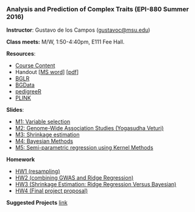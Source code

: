 ### Analysis and Prediction of Complex Traits (EPI-880  Summer 2016)


**Instructor**: Gustavo de los Campos (gustavoc@msu.edu)

**Class meets:** M/W, 1:50-4:40pm, E111 Fee Hall.

**Resources**:


  - [Course Content]( https://www.dropbox.com/s/fun60q4eevswgos/CourseContent.docx?dl=0 )
  - Handout  [[MS word](https://www.dropbox.com/s/m1pyznfjnfyf5if/handout.docx?dl=0)]       [[pdf](https://www.dropbox.com/s/j3ylfuf0hht80qw/handout.pdf?dl=0)]
  - [BGLR](https://github.com/gdlc/bglr-r)
  - [BGData](https://github.com/quantgen/bgdata)
  - [pedigreeR](https://github.com/Rpedigree/pedigreeR)
  - [PLINK](http://pngu.mgh.harvard.edu/~purcell/plink/)

**Slides**:
  -  [M1: Variable selection](https://www.dropbox.com/s/pe9nvw1d6cnf22t/M1.pptx?dl=0)
  -  [M2: Genome-Wide Association Studies (Yogasudha Veturi)](https://www.dropbox.com/s/yepttjnfrq0s5p2/Lecture_3_BST880.pdf?dl=0)
  -  [M3: Shrinkage estimation](https://www.dropbox.com/s/0xf0h1cm4cmutpu/M2.pptx?dl=0)
  -  [M4: Bayesian Methods](https://www.dropbox.com/s/423cj2xob7apecv/M4.pptx?dl=0)
  -  [M5: Semi-parametric regression using Kernel Methods](https://www.dropbox.com/s/i73a06clbur5i4j/RKHS.pptx?dl=0)
  
**Homework**
  - [HW1 (resampling)](https://github.com/gdlc/EPI-880/blob/master/assigments/HW1.md)
  - [HW2 (combining GWAS and Ridge Regression)](https://github.com/gdlc/EPI-880/blob/master/assigments/HW2.md)
  - [HW3 (Shrinkage Estimation: Ridge Regression Versus Bayesian)](https://github.com/gdlc/EPI-880/blob/master/assigments/HW3.md)
  - [HW4 (Final project proposal)](https://github.com/gdlc/EPI-880/blob/master/assigments/HW4_project_proposal.md)
  
  
**Suggested Projects** [link](https://github.com/gdlc/EPI-880/blob/master/suggested_projects.md)
